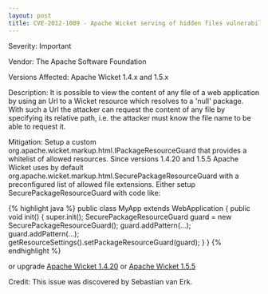 ```yaml
---
layout: post
title: CVE-2012-1089 - Apache Wicket serving of hidden files vulnerability
---
```


Severity: Important

Vendor:
The Apache Software Foundation

Versions Affected:
Apache Wicket 1.4.x and 1.5.x

Description:
It is possible to view the content of any file of a web application by
using an Url to a Wicket resource which resolves to a 'null' package.
With such a Url the attacker can request the content of any file by specifying
its relative path, i.e. the attacker must know the file name to be able to
request it.

Mitigation:
Setup a custom org.apache.wicket.markup.html.IPackageResourceGuard that provides
a whitelist of allowed resources.
Since versions 1.4.20 and 1.5.5 Apache Wicket uses by default
org.apache.wicket.markup.html.SecurePackageResourceGuard with a preconfigured
list of allowed file extensions.
Either setup SecurePackageResourceGuard with code like:

{% highlight java %}
public class MyApp extends WebApplication {
    public void init() {
        super.init();
        SecurePackageResourceGuard guard = new SecurePackageResourceGuard();
        guard.addPattern(...);
        guard.addPattern(...);
        getResourceSettings().setPackageResourceGuard(guard);
    }
}
{% endhighlight %}

or upgrade [Apache Wicket 1.4.20](http://wicket.apache.org/2012/03/12/wicket-1.4.20-released.html) or
[Apache Wicket 1.5.5](http://wicket.apache.org/2012/03/12/wicket-1.5.5-released.html)


Credit:
This issue was discovered by Sebastian van Erk.
